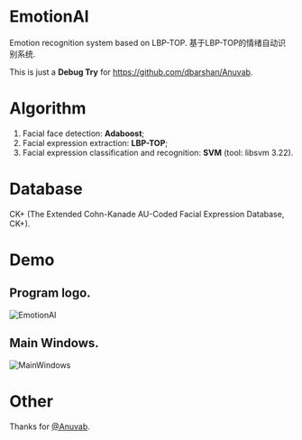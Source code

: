 # EmotionAI
Emotion recognition system based on LBP-TOP. 基于LBP-TOP的情绪自动识别系统.

This is just a **Debug Try** for https://github.com/dbarshan/Anuvab.

# Algorithm

1. Facial face detection: **Adaboost**;
2. Facial expression extraction: **LBP-TOP**;
3. Facial expression classification and recognition: **SVM** (tool: libsvm 3.22).

# Database

CK+ (The Extended Cohn-Kanade AU-Coded Facial Expression Database, CK+).

# Demo

## Program logo.

![EmotionAI](https://github.com/Guguant/EmotionAI/blob/master/picture/run.png)

## Main Windows.

![MainWindows](https://github.com/Guguant/EmotionAI/blob/master/picture/lbptop.PNG)

# Other

Thanks for [@Anuvab](https://github.com/dbarshan/Anuvab).
